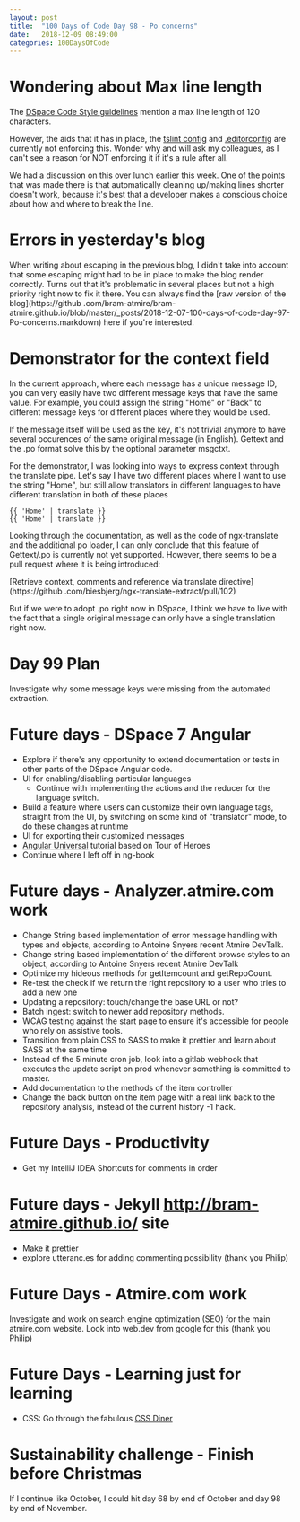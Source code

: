 ```yaml
---
layout: post
title:  "100 Days of Code Day 98 - Po concerns"
date:   2018-12-09 08:49:00
categories: 100DaysOfCode
---
```


# Wondering about Max line length

The [DSpace Code Style guidelines](https://wiki.duraspace.org/display/DSPACE/Code+Style+Guide) mention a max line 
length of 120 characters.

However, the aids that it has in place, the [tslint config](https://github.com/DSpace/dspace-angular/blob/master/tslint.json#L33) and 
[.editorconfig](https://github.com/DSpace/dspace-angular/blob/master/.editorconfig) are currently not enforcing this. Wonder 
why and will ask my colleagues, as I can't see a reason for NOT enforcing it if it's a rule after all.

We had a discussion on this over lunch earlier this week. One of the points that was made there is that automatically
 cleaning up/making lines shorter doesn't work, because it's best that a developer makes a conscious choice about how
  and where to break the line.

# Errors in yesterday's blog

When writing about escaping in the previous blog, I didn't take into account that some escaping might had to be in 
place to make the blog render correctly. Turns out that it's problematic in several places but not a high priority 
right now to fix it there. You can always find the [raw version of the blog](https://github
.com/bram-atmire/bram-atmire.github.io/blob/master/_posts/2018-12-07-100-days-of-code-day-97-Po-concerns.markdown) here if you're interested.

# Demonstrator for the context field

In the current approach, where each message has a unique message ID, you can very easily have two different message 
keys that have the same value. For example, you could assign the string "Home" or "Back" to different message keys 
for different places where they would be used.

If the message itself will be used as the key, it's not trivial anymore to have several occurences of the same 
original message (in English). Gettext and the .po format solve this by the optional parameter msgctxt.

For the demonstrator, I was looking into ways to express context through the translate pipe. Let's say I have two 
different places where I want to use the string "Home", but still allow translators in different languages to have 
different translation in both of these places

```
{{ 'Home' | translate }}
{{ 'Home' | translate }}
```

Looking through the documentation, as well as the code of ngx-translate and the additional po loader, I can only 
conclude that this feature of Gettext/.po is currently not yet supported. However, there seems to be a pull request 
where it is being introduced:

[Retrieve context, comments and reference via translate directive](https://github
.com/biesbjerg/ngx-translate-extract/pull/102)

But if we were to adopt .po right now in DSpace, I think we have to live with the fact that a single original message
 can only have a single translation right now.

# Day 99 Plan

Investigate why some message keys were missing from the automated extraction.

# Future days - DSpace 7 Angular

* Explore if there's any opportunity to extend documentation or tests in other parts of the DSpace Angular code.
* UI for enabling/disabling particular languages
    * Continue with implementing the actions and the reducer for the language switch.
* Build a feature where users can customize their own language tags, straight from the UI, by switching on some kind of "translator" mode, to do these changes at runtime
* UI for exporting their customized messages
* [Angular Universal](https://angular.io/guide/universal) tutorial based on Tour of Heroes
* Continue where I left off in ng-book

# Future days - Analyzer.atmire.com work

* Change String based implementation of error message handling with types and objects, according to Antoine Snyers recent Atmire DevTalk.
* Change string based implementation of the different browse styles to an object, according to Antoine Snyers recent Atmire DevTalk
* Optimize my hideous methods for getItemcount and getRepoCount.
* Re-test the check if we return the right repository to a user who tries to add a new one
* Updating a repository: touch/change the base URL or not?
* Batch ingest: switch to newer add repository methods.
* WCAG testing against the start page to ensure it's accessible for people who rely on assistive tools.
* Transition from plain CSS to SASS to make it prettier and learn about SASS at the same time
* Instead of the 5 minute cron job, look into a gitlab webhook that executes the update script on prod whenever something is committed to master.
* Add documentation to the methods of the item controller
* Change the back button on the item page with a real link back to the repository analysis, instead of the current history -1 hack.

# Future Days - Productivity

* Get my IntelliJ IDEA Shortcuts for comments in order

# Future days - Jekyll http://bram-atmire.github.io/ site

* Make it prettier
* explore utteranc.es for adding commenting possibility (thank you Philip)

# Future Days - Atmire.com work

Investigate and work on search engine optimization (SEO) for the main atmire.com website.
Look into web.dev from google for this (thank you Philip)

# Future Days - Learning just for learning

* CSS: Go through the fabulous [CSS Diner](https://flukeout.github.io/)

# Sustainability challenge - Finish before Christmas

If I continue like October, I could hit day 68 by end of October and day 98 by end of November.